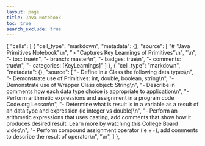 ```yaml
---
layout: page
title: Java Notebook
toc: true
search_exclude: true
---
```


{
 "cells": [
  {
   "cell_type": "markdown",
   "metadata": {},
   "source": [
    "# \"Java Primitives Notebook\"\n",
    "> \"Captures Key Learnings of Primitives\"\n",
    "\n",
    "- toc: true\n",
    "- branch: master\n",
    "- badges: true\n",
    "- comments: true\n",
    "- categories: [KeyLearnings]"
   ]
  },
  {
   "cell_type": "markdown",
   "metadata": {},
   "source": [
    "- Define in a Class the following data types\n",
    "- Demonstrate use of Primitives: int, double, boolean, string\n",
    "- Demonstrate use of Wrapper Class object: String\n",
    "- Describe in comments how each data type choice is appropriate to application\n",
    "- Perform arithmetic expressions and assignment in a program code Code.org Lesson\n",
    "- Determine what is result is in a variable as a result of an data type and expression (ie integer vs double)\n",
    "- Perform an arithmetic expressions that uses casting, add comments that show how it produces desired result. Learn more by watching this College Board video\n",
    "- Perform compound assignment operator (ie +=), add comments to describe the result of operator\n",
    "\n",
   ]
  },